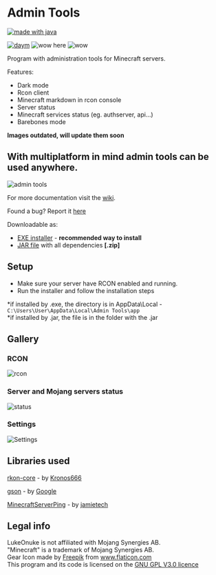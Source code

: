 # Admin Tools
[![made with java](https://camo.githubusercontent.com/f323bfd5013976480497e79198bee01b7c5356a4/687474703a2f2f466f7254686542616467652e636f6d2f696d616765732f6261646765732f6d6164652d776974682d6a6176612e737667)](https://www.java.com/)


[![daym](https://img.shields.io/github/downloads/LukeOnuke/AdminTools/total)](https://github.com/LukeOnuke/AdminTools/releases) ![wow here](https://img.shields.io/github/license/LukeOnuke/AdminTools) ![wow](https://img.shields.io/github/v/release/LukeOnuke/AdminTools?include_prereleases)

Program with administration tools for Minecraft servers.

Features:
 - Dark mode
 - Rcon client
 - Minecraft markdown in rcon console
 - Server status
 - Minecraft services status (eg. authserver, api...)
 - Barebones mode
 
 **Images outdated, will update them soon**
 
## With multiplatform in mind admin tools can be used anywhere.
![admin tools](https://i.imgur.com/Rqxxcbg.png)

For more documentation visit the [wiki](https://github.com/LukeOnuke/AdminTools/wiki).

Found a bug? Report it [here](https://github.com/LukeOnuke/AdminTools/issues/new)

Downloadable as:
- [EXE installer](https://github.com/LukeOnuke/AdminTools/releases) - **recommended way to install**
- [JAR file](https://github.com/LukeOnuke/AdminTools/releases) with all dependencies **[.zip]**

## Setup
 - Make sure your server have RCON enabled and running. 
 - Run the installer and follow the installation steps

*if installed by .exe, the directory is in AppData\Local - `C:\Users\User\AppData\Local\Admin Tools\app`  
*if installed by .jar, the file is in the folder with the .jar

## Gallery
### RCON
![rcon](https://i.imgur.com/PchJsn3.png)
### Server and Mojang servers status
![status](https://i.imgur.com/xlsjx7I.png)
### Settings
![Settings](https://i.imgur.com/6KbtzCf.png)

## Libraries used
[rkon-core](https://github.com/Kronos666/rkon-core)  - by [Kronos666](https://github.com/Kronos666)

[gson](https://github.com/google/gson) - by [Google](https://github.com/google)

[MinecraftServerPing](https://github.com/jamietech/MinecraftServerPing) - by [jamietech](https://github.com/jamietech)

## Legal info
LukeOnuke is not affiliated with Mojang Synergies AB.  
"Minecraft" is a trademark of Mojang Synergies AB.  
Gear Icon made by [Freepik](https://www.flaticon.com/authors/freepik) from www.flaticon.com  
This program and its code is licensed on the [GNU GPL V3.0 licence](https://github.com/LukeOnuke/AdminTools/blob/master/LICENSE)
